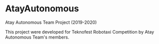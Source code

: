 # AtayAutonomous
Atay Autonomous Team Project (2019-2020)

This project were developed for Teknofest Robotaxi Competition by Atay Autonomous Team's members.
